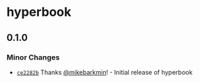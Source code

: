 # hyperbook

## 0.1.0

### Minor Changes

- [`ce2282b`](https://github.com/openpatch/hyperbook/commit/ce2282b872493fc525ff7eabde6e7a0d08a4ff67) Thanks [@mikebarkmin](https://github.com/mikebarkmin)! - Initial release of hyperbook
